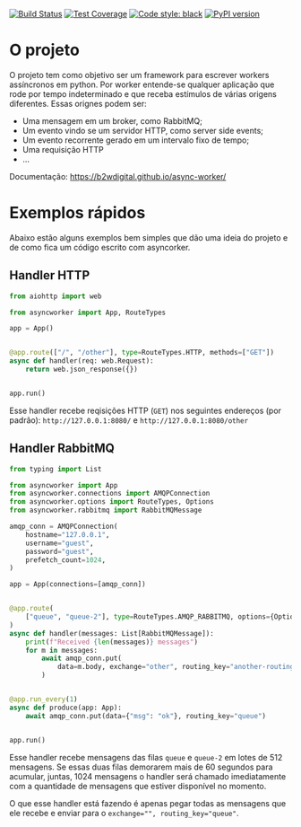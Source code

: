 
[![Build Status](https://travis-ci.org/b2wdigital/async-worker.svg?branch=master)](https://travis-ci.org/b2wdigital/async-worker)
[![Test Coverage](https://api.codeclimate.com/v1/badges/887336d926f34f908b32/test_coverage)](https://codeclimate.com/github/b2wdigital/async-worker/test_coverage)
[![Code style: black](https://img.shields.io/badge/code%20style-black-000000.svg)](https://github.com/ambv/black)
[![PyPI version](https://badge.fury.io/py/async-worker.svg)](https://badge.fury.io/py/async-worker)


# O projeto

O projeto tem como objetivo ser um framework para escrever workers assíncronos em python. Por worker entende-se qualquer aplicação que rode por tempo indeterminado e que receba estímulos de várias origens diferentes. Essas orignes podem ser:

 - Uma mensagem em um broker, como RabbitMQ;
 - Um evento vindo se um servidor HTTP, como server side events;
 - Um evento recorrente gerado em um intervalo fixo de tempo;
 - Uma requisição HTTP
 - ...

 Documentação: https://b2wdigital.github.io/async-worker/


# Exemplos rápidos

Abaixo estão alguns exemplos bem simples que dão uma ideia do projeto e de como fica um código escrito com asyncorker.

## Handler HTTP

```python
from aiohttp import web

from asyncworker import App, RouteTypes

app = App()


@app.route(["/", "/other"], type=RouteTypes.HTTP, methods=["GET"])
async def handler(req: web.Request):
    return web.json_response({})


app.run()
```

Esse handler recebe reqisições HTTP (`GET`) nos seguintes endereços (por padrão): `http://127.0.0.1:8080/` e `http://127.0.0.1:8080/other`

## Handler RabbitMQ

```python
from typing import List

from asyncworker import App
from asyncworker.connections import AMQPConnection
from asyncworker.options import RouteTypes, Options
from asyncworker.rabbitmq import RabbitMQMessage

amqp_conn = AMQPConnection(
    hostname="127.0.0.1",
    username="guest",
    password="guest",
    prefetch_count=1024,
)

app = App(connections=[amqp_conn])


@app.route(
    ["queue", "queue-2"], type=RouteTypes.AMQP_RABBITMQ, options={Options.BULK_SIZE: 512}
)
async def handler(messages: List[RabbitMQMessage]):
    print(f"Received {len(messages)} messages")
    for m in messages:
        await amqp_conn.put(
            data=m.body, exchange="other", routing_key="another-routing-key"
        )


@app.run_every(1)
async def produce(app: App):
    await amqp_conn.put(data={"msg": "ok"}, routing_key="queue")


app.run()
```

Esse handler recebe mensagens das filas `queue` e `queue-2` em lotes de 512 mensagens. Se essas duas filas demorarem mais de 60 segundos para acumular, juntas, 1024 mensagens o handler será chamado imediatamente com a quantidade de mensagens que estiver disponível no momento.

O que esse handler está fazendo é apenas pegar todas as mensagens que ele recebe e enviar para o `exchange="", routing_key="queue"`.
